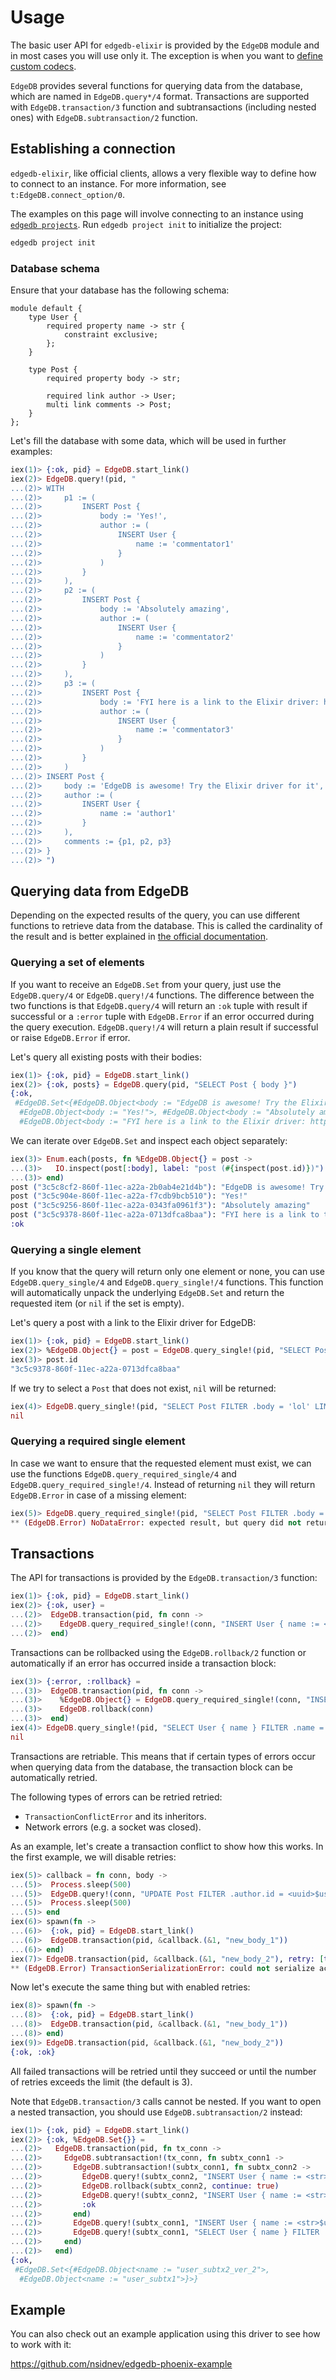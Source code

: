 # Usage

The basic user API for `edgedb-elixir` is provided by the `EdgeDB` module and in most cases you will use only it.
  The exception is when you want to [define custom codecs](pages/custom-codecs.md).

`EdgeDB` provides several functions for querying data from the database, which are named in `EdgeDB.query*/4` format.
  Transactions are supported with `EdgeDB.transaction/3` function and subtransactions (including nested ones)
  with `EdgeDB.subtransaction/2` function.

## Establishing a connection

`edgedb-elixir`, like official clients, allows a very flexible way to define how to connect to an instance.
  For more information, see `t:EdgeDB.connect_option/0`.

The examples on this page will involve connecting to an instance using
  [`edgedb projects`](https://www.edgedb.com/docs/cli/edgedb_project/index#edgedb-project).
  Run `edgedb project init` to initialize the project:

```bash
edgedb project init
```

### Database schema

Ensure that your database has the following schema:

```edgeql
module default {
    type User {
        required property name -> str {
            constraint exclusive;
        };
    }

    type Post {
        required property body -> str;

        required link author -> User;
        multi link comments -> Post;
    }
};
```

Let's fill the database with some data, which will be used in further examples:

```elixir
iex(1)> {:ok, pid} = EdgeDB.start_link()
iex(2)> EdgeDB.query!(pid, "
...(2)> WITH
...(2)>     p1 := (
...(2)>         INSERT Post {
...(2)>             body := 'Yes!',
...(2)>             author := (
...(2)>                 INSERT User {
...(2)>                     name := 'commentator1'
...(2)>                 }
...(2)>             )
...(2)>         }
...(2)>     ),
...(2)>     p2 := (
...(2)>         INSERT Post {
...(2)>             body := 'Absolutely amazing',
...(2)>             author := (
...(2)>                 INSERT User {
...(2)>                     name := 'commentator2'
...(2)>                 }
...(2)>             )
...(2)>         }
...(2)>     ),
...(2)>     p3 := (
...(2)>         INSERT Post {
...(2)>             body := 'FYI here is a link to the Elixir driver: https://hex.pm/packages/edgedb',
...(2)>             author := (
...(2)>                 INSERT User {
...(2)>                     name := 'commentator3'
...(2)>                 }
...(2)>             )
...(2)>         }
...(2)>     )
...(2)> INSERT Post {
...(2)>     body := 'EdgeDB is awesome! Try the Elixir driver for it',
...(2)>     author := (
...(2)>         INSERT User {
...(2)>             name := 'author1'
...(2)>         }
...(2)>     ),
...(2)>     comments := {p1, p2, p3}
...(2)> }
...(2)> ")
```

## Querying data from EdgeDB

Depending on the expected results of the query, you can use different functions to retrieve data from the database.
  This is called the cardinality of the result and is better explained in
  [the official documentation](https://www.edgedb.com/docs/reference/edgeql/cardinality#cardinality).

### Querying a set of elements

If you want to receive an `EdgeDB.Set` from your query, just use the `EdgeDB.query/4` or `EdgeDB.query!/4` functions.
  The difference between the two functions is that `EdgeDB.query/4` will return an `:ok` tuple with result
  if successful or a `:error`  tuple with `EdgeDB.Error` if an error occurred during the query execution.
  `EdgeDB.query!/4` will return a plain result if successful or raise `EdgeDB.Error` if error.

Let's query all existing posts with their bodies:

```elixir
iex(1)> {:ok, pid} = EdgeDB.start_link()
iex(2)> {:ok, posts} = EdgeDB.query(pid, "SELECT Post { body }")
{:ok,
 #EdgeDB.Set<{#EdgeDB.Object<body := "EdgeDB is awesome! Try the Elixir driver for it">,
  #EdgeDB.Object<body := "Yes!">, #EdgeDB.Object<body := "Absolutely amazing">,
  #EdgeDB.Object<body := "FYI here is a link to the Elixir driver: https://hex.pm/packages/edgedb">}>}
```

We can iterate over `EdgeDB.Set` and inspect each object separately:

```elixir
iex(3)> Enum.each(posts, fn %EdgeDB.Object{} = post ->
...(3)>   IO.inspect(post[:body], label: "post (#{inspect(post.id)})")
...(3)> end)
post ("3c5c8cf2-860f-11ec-a22a-2b0ab4e21d4b"): "EdgeDB is awesome! Try the Elixir driver for it"
post ("3c5c904e-860f-11ec-a22a-f7cdb9bcb510"): "Yes!"
post ("3c5c9256-860f-11ec-a22a-0343fa0961f3"): "Absolutely amazing"
post ("3c5c9378-860f-11ec-a22a-0713dfca8baa"): "FYI here is a link to the Elixir driver: https://hex.pm/packages/edgedb"
:ok
```

### Querying a single element

If you know that the query will return only one element or none, you can use `EdgeDB.query_single/4` and
  `EdgeDB.query_single!/4` functions. This function will automatically unpack the underlying `EdgeDB.Set`
  and return the requested item (or `nil` if the set is empty).

Let's query a post with a link to the Elixir driver for EdgeDB:

```elixir
iex(1)> {:ok, pid} = EdgeDB.start_link()
iex(2)> %EdgeDB.Object{} = post = EdgeDB.query_single!(pid, "SELECT Post FILTER contains(.body, 'https://hex.pm/packages/edgedb') LIMIT 1")
iex(3)> post.id
"3c5c9378-860f-11ec-a22a-0713dfca8baa"
```

If we try to select a `Post` that does not exist, `nil` will be returned:

```elixir
iex(4)> EdgeDB.query_single!(pid, "SELECT Post FILTER .body = 'lol' LIMIT 1")
nil
```

### Querying a required single element

In case we want to ensure that the requested element must exist, we can use the functions `EdgeDB.query_required_single/4` and
  `EdgeDB.query_required_single!/4`. Instead of returning `nil` they will return `EdgeDB.Error` in case of a missing element:

```elixir
iex(5)> EdgeDB.query_required_single!(pid, "SELECT Post FILTER .body = 'lol' LIMIT 1")
** (EdgeDB.Error) NoDataError: expected result, but query did not return any data
```

## Transactions

The API for transactions is provided by the `EdgeDB.transaction/3` function:

```elixir
iex(1)> {:ok, pid} = EdgeDB.start_link()
iex(2)> {:ok, user} =
...(2)>  EdgeDB.transaction(pid, fn conn ->
...(2)>    EdgeDB.query_required_single!(conn, "INSERT User { name := <str>$username }", username: "user1")
...(2)>  end)
```

Transactions can be rollbacked using the `EdgeDB.rollback/2` function or automatically
  if an error has occurred inside a transaction block:

```elixir
iex(3)> {:error, :rollback} =
...(3)>  EdgeDB.transaction(pid, fn conn ->
...(3)>    %EdgeDB.Object{} = EdgeDB.query_required_single!(conn, "INSERT User { name := <str>$username }", username: "wrong_username")
...(3)>    EdgeDB.rollback(conn)
...(3)>  end)
iex(4)> EdgeDB.query_single!(pid, "SELECT User { name } FILTER .name = <str>$username", username: "wrong_username")
nil
```

Transactions are retriable. This means that if certain types of errors occur when querying data from the database,
  the transaction block can be automatically retried.

The following types of errors can be retried retried:
  * `TransactionConflictError` and its inheritors.
  * Network errors (e.g. a socket was closed).

As an example, let's create a transaction conflict to show how this works. In the first example, we will disable retries:

```elixir
iex(5)> callback = fn conn, body ->
...(5)>  Process.sleep(500)
...(5)>  EdgeDB.query!(conn, "UPDATE Post FILTER .author.id = <uuid>$user_id SET { body := <str>$new_body }", user_id: user.id, new_body: body)
...(5)>  Process.sleep(500)
...(5)> end
iex(6)> spawn(fn ->
...(6)>  {:ok, pid} = EdgeDB.start_link()
...(6)>  EdgeDB.transaction(pid, &callback.(&1, "new_body_1"))
...(6)> end)
iex(7)> EdgeDB.transaction(pid, &callback.(&1, "new_body_2"), retry: [transaction_conflict: [attempts: 0]])
** (EdgeDB.Error) TransactionSerializationError: could not serialize access due to concurrent update
```

Now let's execute the same thing but with enabled retries:

```elixir
iex(8)> spawn(fn ->
...(8)>  {:ok, pid} = EdgeDB.start_link()
...(8)>  EdgeDB.transaction(pid, &callback.(&1, "new_body_1"))
...(8)> end)
iex(9)> EdgeDB.transaction(pid, &callback.(&1, "new_body_2"))
{:ok, :ok}
```

All failed transactions will be retried until they succeed or until the number of retries exceeds the limit (the default is 3).

Note that `EdgeDB.transaction/3` calls cannot be nested. If you want to open a nested transaction,
  you should use `EdgeDB.subtransaction/2` instead:

```elixir
iex(1)> {:ok, pid} = EdgeDB.start_link()
iex(2)> {:ok, %EdgeDB.Set{}} =
...(2)>   EdgeDB.transaction(pid, fn tx_conn ->
...(2)>     EdgeDB.subtransaction!(tx_conn, fn subtx_conn1 ->
...(2)>       EdgeDB.subtransaction!(subtx_conn1, fn subtx_conn2 ->
...(2)>         EdgeDB.query!(subtx_conn2, "INSERT User { name := <str>$username }", username: "user_subtx2")
...(2)>         EdgeDB.rollback(subtx_conn2, continue: true)
...(2)>         EdgeDB.query!(subtx_conn2, "INSERT User { name := <str>$username }", username: "user_subtx2_ver_2")
...(2)>         :ok
...(2)>       end)
...(2)>       EdgeDB.query!(subtx_conn1, "INSERT User { name := <str>$username }", username: "user_subtx1")
...(2)>       EdgeDB.query!(subtx_conn1, "SELECT User { name } FILTER .name ILIKE '%subtx%'")
...(2)>     end)
...(2)>   end)
{:ok,
 #EdgeDB.Set<{#EdgeDB.Object<name := "user_subtx2_ver_2">,
  #EdgeDB.Object<name := "user_subtx1">}>}
```

## Example

You can also check out an example application using this driver to see how to work with it:

https://github.com/nsidnev/edgedb-phoenix-example
